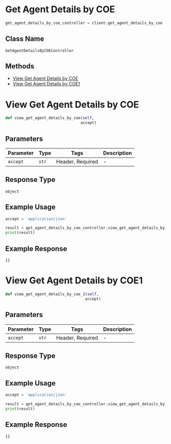 # Get Agent Details by COE

```python
get_agent_details_by_coe_controller = client.get_agent_details_by_coe
```

## Class Name

`GetAgentDetailsByCOEController`

## Methods

* [View Get Agent Details by COE](../../doc/controllers/get-agent-details-by-coe.md#view-get-agent-details-by-coe)
* [View Get Agent Details by COE1](../../doc/controllers/get-agent-details-by-coe.md#view-get-agent-details-by-coe1)


# View Get Agent Details by COE

```python
def view_get_agent_details_by_coe(self,
                                 accept)
```

## Parameters

| Parameter | Type | Tags | Description |
|  --- | --- | --- | --- |
| `accept` | `str` | Header, Required | - |

## Response Type

`object`

## Example Usage

```python
accept = 'application/json'

result = get_agent_details_by_coe_controller.view_get_agent_details_by_coe(accept)
print(result)
```

## Example Response

```
{}
```


# View Get Agent Details by COE1

```python
def view_get_agent_details_by_coe_1(self,
                                   accept)
```

## Parameters

| Parameter | Type | Tags | Description |
|  --- | --- | --- | --- |
| `accept` | `str` | Header, Required | - |

## Response Type

`object`

## Example Usage

```python
accept = 'application/json'

result = get_agent_details_by_coe_controller.view_get_agent_details_by_coe_1(accept)
print(result)
```

## Example Response

```
{}
```

